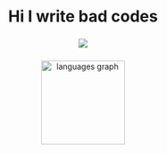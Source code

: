 <h1 align="center">Hi I write bad codes</h1>

###

<div align="center">
    <img src="https://skillicons.dev/icons?i=arch,blender,vscode,c,cpp,js,ts,py,mongodb,nodejs,bun,express,gamemakerstudio" />
</div>

###

<div align="center">
  <img src="https://github-readme-stats.vercel.app/api/top-langs?username=Nyasami&locale=en&hide_title=true&layout=compact&card_width=320&langs_count=5&theme=github_dark&hide_border=true&order=2" height="150" alt="languages graph"  />
</div>

